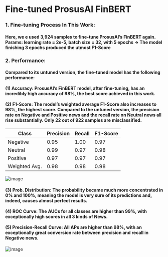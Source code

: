# Fine-tuned ProsusAI FinBERT

### 1. Fine-tuning Process In This Work:
#### Here, we e used 3,924 samples to fine-tune ProsusAI’s FinBERT again. Params: learning rate = 2e-5, batch size = 32, with 5 epochs -> The model finishing 3 epochs produced the utmost F1-Score

### 2. Performance:
#### Compared to its untuned version, the fine-tuned model has the following performance: <br><br> (1) Accuracy: ProsusAI’s FinBERT model, after fine-tuning, has an incredibly high accuracy of 98%, the best score achieved in this work. <br><br> (2) F1-Score: The model’s weighted average F1-Score also increases to 98%, the highest score. Compared to the untuned version, the precision rate on Negative and Positive news and the recall rate on Neutral news all rise substantially. Only 22 out of 922 samples are misclassified.

| Class         | Precision | Recall | F1-Score |
|---------------|-----------|--------|----------|
| Negative      | 0.95      | 1.00   | 0.97     |
| Neutral       | 0.99      | 0.97   | 0.98     |
| Positive      | 0.97      | 0.97   | 0.97     |
| Weighted Avg. | 0.98      | 0.98   | 0.98     |

![image](https://user-images.githubusercontent.com/92542287/220281033-667cca83-f9a7-4762-8e73-0a5e06a8123f.png)

#### (3) Prob. Distribution: The probability became much more concentrated in 0% and 100%, meaning the model is very sure of its predictions and, indeed, causes almost perfect results. <br><br> (4) ROC Curve: The AUCs for all classes are higher than 99%, with exceptionally high scores in all 3 kinds of News. <br><br> (5) Precision-Recall Curve: All APs are higher than 98%, with an exceptionally great conversion rate between precision and recall in Negative news.

![image](https://user-images.githubusercontent.com/92542287/220281082-c137c8b1-6b7a-489a-ad41-a43d6747b6e1.png)

